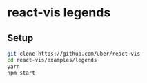 react-vis legends
=================

## Setup
```bash
git clone https://github.com/uber/react-vis
cd react-vis/examples/legends
yarn
npm start
```
